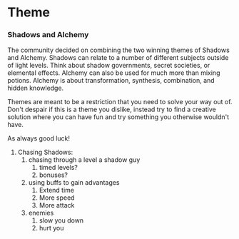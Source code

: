 # Theme

### Shadows and Alchemy

The community decided on combining the two winning themes of Shadows and Alchemy. Shadows can relate to a number of different subjects outside of light levels. Think about shadow governments, secret societies, or elemental effects. Alchemy can also be used for much more than mixing potions. Alchemy is about transformation, synthesis, combination, and hidden knowledge.

Themes are meant to be a restriction that you need to solve your way out of. Don't despair if this is a theme you dislike, instead try to find a creative solution where you can have fun and try something you otherwise wouldn't have.

As always good luck!

 1. Chasing Shadows:
	 1. chasing through a level a shadow guy
		 1. timed levels?
		 2. bonuses?
	 2. using buffs to gain advantages
		 1. Extend time
		 2. More speed
		 3. More attack
	 3. enemies
		 1. slow you down
		 2. hurt you


